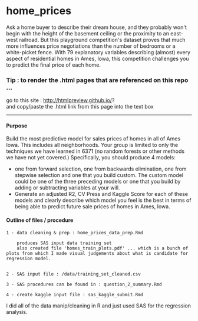 # home_prices
Ask a home buyer to describe their dream house, and they probably won't begin with the height of the basement ceiling or the proximity to an east-west railroad. But this playground competition's dataset proves that much more influences price negotiations than the number of bedrooms or a white-picket fence.  With 79 explanatory variables describing (almost) every aspect of residential homes in Ames, Iowa, this competition challenges you to predict the final price of each home.
   
### Tip : to render the .html pages that are referenced on this repo ...  
go to this site : http://htmlpreview.github.io/?  
and copy/paste the .html link from this page into the text box  


***  
  
    
#### __Purpose__  

Build the most predictive model for sales prices of homes in all of Ames Iowa.  This includes all neighborhoods.  Your group is limited to only the techniques we have learned in 6371 (no random forests or other methods we have not yet covered.)  Specifically, you should produce 4 models:  
* one from forward selection, one from backwards elimination, one from stepwise selection and one that you build custom.  The custom model could be one of the three preceding models or one that you build by adding or subtracting variables at your will.  
* Generate an adjusted R2, CV Press and Kaggle Score for each of these models and clearly describe which model you feel is the best in terms of being able to predict future sale prices of homes in Ames, Iowa.  


#### __Outline of files / procedure__  


    1 - data cleaning & prep : home_prices_data_prep.Rmd  

        produces SAS input data training set  
        also created file 'homes_train_plots.pdf' ... which is a bunch of plots from which I made visual judgements about what is candidate for regression model.  


    2 - SAS input file : /data/training_set_cleaned.csv  

    3 - SAS procedures can be found in : question_2_summary.Rmd  

    4 - create kaggle input file : sas_kaggle_submit.Rmd  


I did all of the data manip/cleaning in R and just used SAS for the regression analysis.  

